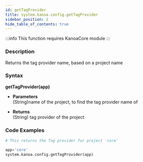```yaml
---
id: getTagProvider
title: system.kanoa.config.getTagProvider
sidebar_position: 2
hide_table_of_contents: true
---
```


:::info
This function requires KanoaCore module
:::

### Description
Returns the tag provider name, based on a project name 

### Syntax
**getTagProvider(app)**

- **Parameters**  
    (String)name of the project, to find the tag provider name of

- **Returns**  
    (String) tag provider of the project


### Code Examples

```py
# This returns the Tag provider for project 'core'

app='core'
system.kanoa.config.getTagProvider(app)
```